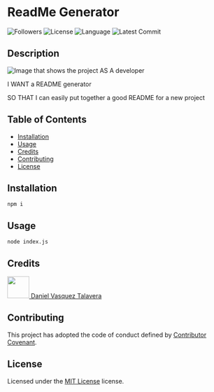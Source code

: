 # ReadMe Generator 
![Followers](https://img.shields.io/github/followers/DVasquez4155?style=social) ![License](https://img.shields.io/github/license/DVasquez4155/ReadMe-Generator) ![Language](https://img.shields.io/github/languages/top/DVasquez4155/ReadMe-Generator) ![Latest Commit](https://img.shields.io/github/last-commit/DVasquez4155/ReadMe-Generator)
## Description
![Image that shows the project](./assets/img/icon.gif)
AS A developer

I WANT a README generator

SO THAT I can easily put together a good README for a new project
## Table of Contents
* [Installation](#Installation)
* [Usage](#Usage)
* [Credits](#Credits)
* [Contributing](#Contributing)
* [License](#License)
## Installation
```npm i```
## Usage
```node index.js```
## Credits
[<img src="https://avatars0.githubusercontent.com/u/22107830?v=4" width="50"/> Daniel Vasquez Talavera](https://github.com/DVasquez4155)
## Contributing
This project has adopted the code of conduct defined by [Contributor Covenant](https://www.contributor-covenant.org/version/2/0/code_of_conduct/).
## License
Licensed under the [MIT License](https://choosealicense.com/licenses/mit/) license.